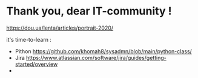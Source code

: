 # Thank you, dear IT-community !

https://dou.ua/lenta/articles/portrait-2020/

it's time-to-learn : 
- Pithon  https://github.com/khomah8/sysadmn/blob/main/python-class/
- Jira  https://www.atlassian.com/software/jira/guides/getting-started/overview 
- 

